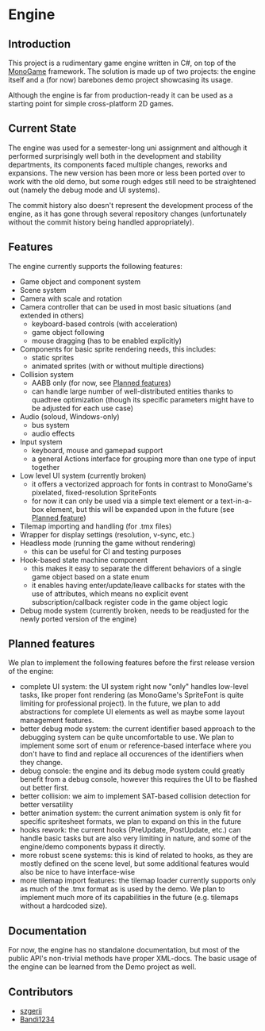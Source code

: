 # Engine

## Introduction

This project is a rudimentary game engine written in C#, on top of the [MonoGame](https://monogame.net/) framework. The solution is made up of two projects: the engine itself and a (for now) barebones demo project showcasing its usage.

Although the engine is far from production-ready it can be used as a starting point for simple cross-platform 2D games.

## Current State

The engine was used for a semester-long uni assignment and although it performed surprisingly well both in the development and stability departments, its components faced multiple changes, reworks and expansions. The new version has been more or less been ported over to work with the old demo, but some rough edges still need to be straightened out (namely the debug mode and UI systems).

The commit history also doesn't represent the development process of the engine, as it has gone through several repository changes (unfortunately without the commit history being handled appropriately).

## Features

The engine currently supports the following features:

- Game object and component system
- Scene system
- Camera with scale and rotation
- Camera controller that can be used in most basic situations (and extended in others)
  - keyboard-based controls (with acceleration)
  - game object following
  - mouse dragging (has to be enabled explicitly)
- Components for basic sprite rendering needs, this includes:
  - static sprites
  - animated sprites (with or without multiple directions)
- Collision system
  - AABB only (for now, see [Planned features](#planned-features))
  - can handle large number of well-distributed entities thanks to quadtree optimization (though its specific parameters might have to be adjusted for each use case)
- Audio (soloud, Windows-only)
  - bus system
  - audio effects
- Input system
  - keyboard, mouse and gamepad support
  - a general Actions interface for grouping more than one type of input together
- Low level UI system (currently broken)
  - it offers a vectorized approach for fonts in contrast to MonoGame's pixelated, fixed-resolution SpriteFonts
  - for now it can only be used via a simple text element or a text-in-a-box element, but this will be expanded upon in the future (see [Planned feature](#planned-features))
- Tilemap importing and handling (for .tmx files)
- Wrapper for display settings (resolution, v-sync, etc.)
- Headless mode (running the game without rendering)
  - this can be useful for CI and testing purposes
- Hook-based state machine component
  - this makes it easy to separate the different behaviors of a single game object based on a state enum
  - it enables having enter/update/leave callbacks for states with the use of attributes, which means no explicit event subscription/callback register code in the game object logic
- Debug mode system (currently broken, needs to be readjusted for the newly ported version of the engine)

## Planned features

We plan to implement the following features before the first release version of the engine:

- complete UI system: the UI system right now "only" handles low-level tasks, like proper font rendering (as MonoGame's SpriteFont is quite limiting for professional project). In the future, we plan to add abstractions for complete UI elements as well as maybe some layout management features.
- better debug mode system: the current identifier based approach to the debugging system can be quite uncomfortable to use. We plan to implement some sort of enum or reference-based interface where you don't have to find and replace all occurences of the identifiers when they change.
- debug console: the engine and its debug mode system could greatly benefit from a debug console, however this requires the UI to be flashed out better first.
- better collision: we aim to implement SAT-based collision detection for better versatility
- better animation system: the current animation system is only fit for specific spritesheet formats, we plan to expand on this in the future
- hooks rework: the current hooks (PreUpdate, PostUpdate, etc.) can handle basic tasks but are also very limiting in nature, and some of the engine/demo components bypass it directly.
- more robust scene systems: this is kind of related to hooks, as they are mostly defined on the scene level, but some additional features would also be nice to have interface-wise
- more tilemap import features: the tilemap loader currently supports only as much of the .tmx format as is used by the demo. We plan to implement much more of its capabilities in the future (e.g. tilemaps without a hardcoded size).

## Documentation

For now, the engine has no standalone documentation, but most of the public API's non-trivial methods have proper XML-docs. The basic usage of the engine can be learned from the Demo project as well.

## Contributors

- [szgerii](https://github.com/szgerii/ "szgerii GitHub Profilja")
- [Bandi1234](https://github.com/Bandi1234 "Bandi1234 GitHub Profilja")
